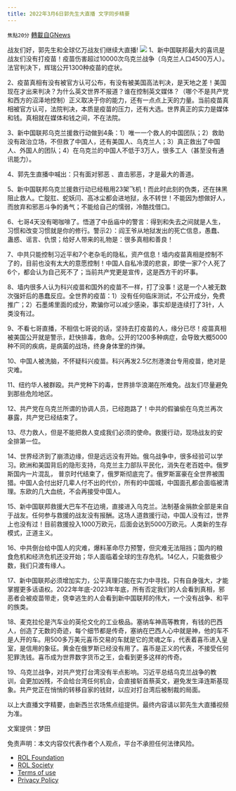 ```yaml
---
title: 2022年3月6日郭先生大直播 文字同步精要
---
```

`焦點20分` [轉載自GNews](https://gnews.org/zh-hans/2115755/)

战友们好，郭先生和全球亿万战友们继续大直播!
![](https://assets.gnews.org/wp-content/uploads/2022/03/Screenshot-2022-03-06-140550.png)
1、新中国联邦最大的喜讯是战友们没有打疫苗！疫苗伤害超过10000次乌克兰战争（乌克兰人口4500万人）。法官判决下，辉瑞公开1300种疫苗的症状。

2、疫苗真相有没有被官方认可公布，有没有被美国高法判决，是天地之差！美国现在才出来判决？为什么英文世界不报道？谁在控制英文媒体？（哪个不是共产党和西方的沼泽地控制）正义取决于你的能力，还有一点点上天的力量。当前疫苗真相被官方认可，法院判决，本质是疫苗的压力，还有大选。世界真正的实力是媒体和钱。真相就在媒体和钱之间，不在法院。

3、新中国联邦乌克兰援救行动做到4条：1）唯一一个救人的中国团队；2）救助没有政治立场，不但救了中国人，还有美国人、乌克兰人；3）真正救出了中国人、外国人的团队；4）在乌克兰的中国人不低于3万人，很多工人（甚至没有通讯能力）。

4、郭先生直播中喊出：只有面对邪恶 、直击邪恶，才是最大的善道。

5、新中国联邦乌克兰援救行动已经租用23架飞机！而此时此刻的伪类，还在抹黑阻止救人。亡腚肛、蛇妖闫、高冰尘都会进地狱，永不转世！不能因为想做好人，而放弃和邪恶斗争的勇气；不能给自己的懦弱，冷酷找借口。

6、七哥4天没有喝咖啡了。悟道了中岳庙中的警言：得到和失去之间就是人生，习惯和改变习惯就是你的修行。警示2）：阎王爷从地狱发出的死亡信息，愚蠢、蛊惑、谣言、仇恨；给好人带来的礼物是：很多真相和善良！

7、中共只能控制习近平和7个老杂毛的隐私，资产信息！墙内疫苗真相是控制不了的，目前也没有太大的意愿控制！中国人自私冷漠的悲哀，即使一家7个人死了6个，都会认为自己死不了；当前共产党更是宣传，这是西方干的坏事。

8、墙内很多人认为科兴疫苗和国外的疫苗不一样，打了没事！这是一个人被无数次强奸后的愚蠢反应。全世界的疫苗：1）没有任何临床测试，不公开成分，免费推广；2）石墨烯里面的成分，欺骗你可以减少感染，事实却是连续打了3针，人类没有过。

9、不看七哥直播，不相信七哥说的话，坚持去打疫苗的人，缘分已尽！疫苗真相被美国公开就是警示，赶快排毒，救命。公开的1200多种病症，会导致大概5000种不同的疾病，是病菌的战场，终身身体里的炸弹。

10、中国人被洗脑，不怀疑科兴疫苗。科兴再发2.5亿剂港澳台专用疫苗，绝对是灾难。

11、纽约华人被群殴。共产党种下的毒，世界排华浪潮在所难免。战友们尽量避免到那些危险地区。

12、共产党在乌克兰所谓的协调人员，已经跑路了！中共的假骗偷在乌克兰再次暴露，共产党已经结束了。

13、尽力救人，但是不能把救人变成我们必须的使命。救援行动，现场战友的安全排第一位。

14、世界经济到了崩溃边缘，但是远远没有开始。俄乌战争中，很多经验可以学习。欧洲和美国背后的隐形支持，乌克兰主力部队平民化，消失在老百姓中。俄罗斯国内一片混乱， 普京时代结束了，俄罗斯彻底完了。俄罗斯富豪在全世界被围猎。中国人会付出好几辈人付不出的代价，所有的中国城，中国面孔都会面临被清理。东欧的几大血统，不会再接受中国人。

15、新中国联邦救援大巴车不在边境，直接进入乌克兰。法制基金捐款全部是来自于战友。任何参与救援的战友没有报酬。这场人道救援行动，中国人没有过，世界上也没有过！目前救援投入1000万欧元，后面会达到5000万欧元。人类新的生存模式，正道主义。

16、中共倒台给中国人的灾难，爆料革命尽力预警，但灾难无法阻挡；国内的粮食危机和经济危机还没开始；华人面临着全球的生存危机。14亿人，只能救极少数，我们只渡有缘人。

17、新中国联邦必须增加实力，公平真理只能在实力中寻找，只有自身强大，才能掌握更多话语权。2022年年底-2023年年底，所有否定我们的人会看到真相，邪恶者会被疫苗带走，侥幸逃生的人会看到新中国联邦的伟大，一个没有战争、和平的族类。

18、麦克拉伦是汽车业的英伦文化的工业极品。塞纳车神高等教育，有钱的巴西人，创造了无数的奇迹，每个细节都是传奇，塞纳在巴西人心中就是神，他的车不是人开的车。用500多万美元喜币交易的车就是它的灵魂之车，代表着喜币进入皇室，是信用的象征。黄金在俄罗斯已经没有用了。喜币是正义的代表，不接受任何犯罪洗钱。喜币成为世界数字货币之王，会看到更多这样的传奇。

19、乌克兰战争，对共产党打台湾没有半点影响。习近平总结乌克兰战争的教训，会更加凶残，不会给台湾任何机会，会直接斩首蔡英文，避免发生泽连斯基现象。共产党正在悄悄的转移自家的钱财，以应对打台湾后被制裁的局面。



以上大直播文字精要，由新西兰农场焦点组提供。最终内容请以郭先生大直播视频为准。

文案提供：梦田

 

免责声明：本文内容仅代表作者个人观点，平台不承担任何法律风险。

- [ROL Foundation](https://rolfoundation.org/)
- [ROL Society](https://rolsociety.org/)
- [Terms of use](https://gnews.org/terms-of-use-3/)
- [Privacy Policy](https://gnews.org/privacy-policy/)
